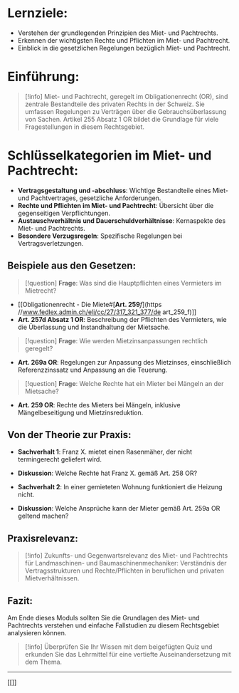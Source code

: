 

# Lernziele:
- Verstehen der grundlegenden Prinzipien des Miet- und Pachtrechts.
- Erkennen der wichtigsten Rechte und Pflichten im Miet- und Pachtrecht.
- Einblick in die gesetzlichen Regelungen bezüglich Miet- und Pachtrecht.

# Einführung:
>[!info] 
>Miet- und Pachtrecht, geregelt im Obligationenrecht (OR), sind zentrale Bestandteile des privaten Rechts in der Schweiz. Sie umfassen Regelungen zu Verträgen über die Gebrauchsüberlassung von Sachen. Artikel 255 Absatz 1 OR bildet die Grundlage für viele Fragestellungen in diesem Rechtsgebiet.

# Schlüsselkategorien im Miet- und Pachtrecht:
- **Vertragsgestaltung und -abschluss**: Wichtige Bestandteile eines Miet- und Pachtvertrages, gesetzliche Anforderungen.
- **Rechte und Pflichten im Miet- und Pachtrecht**: Übersicht über die gegenseitigen Verpflichtungen.
- **Austauschverhältnis und Dauerschuldverhältnisse**: Kernaspekte des Miet- und Pachtrechts.
- **Besondere Verzugsregeln**: Spezifische Regelungen bei Vertragsverletzungen.

## Beispiele aus den Gesetzen:
>[!question] 
>**Frage**: Was sind die Hauptpflichten eines Vermieters im Mietrecht?
- [[Obligationenrecht - Die Miete#[**Art. 259**_f_](https //www.fedlex.admin.ch/eli/cc/27/317_321_377/de art_259_f)]]
- **Art. 257d Absatz 1 OR**: Beschreibung der Pflichten des Vermieters, wie die Überlassung und Instandhaltung der Mietsache.

>[!question] 
>**Frage**: Wie werden Mietzinsanpassungen rechtlich geregelt?
- **Art. 269a OR**: Regelungen zur Anpassung des Mietzinses, einschließlich Referenzzinssatz und Anpassung an die Teuerung.

>[!question] 
>**Frage**: Welche Rechte hat ein Mieter bei Mängeln an der Mietsache?
- **Art. 259 OR**: Rechte des Mieters bei Mängeln, inklusive Mängelbeseitigung und Mietzinsreduktion.

## Von der Theorie zur Praxis:
- **Sachverhalt 1**: Franz X. mietet einen Rasenmäher, der nicht termingerecht geliefert wird.
- **Diskussion**: Welche Rechte hat Franz X. gemäß Art. 258 OR?

- **Sachverhalt 2**: In einer gemieteten Wohnung funktioniert die Heizung nicht.
- **Diskussion**: Welche Ansprüche kann der Mieter gemäß Art. 259a OR geltend machen?

## Praxisrelevanz:
>[!info] 
>Zukunfts- und Gegenwartsrelevanz des Miet- und Pachtrechts für Landmaschinen- und Baumaschinenmechaniker: Verständnis der Vertragsstrukturen und Rechte/Pflichten in beruflichen und privaten Mietverhältnissen.

## Fazit:
Am Ende dieses Moduls sollten Sie die Grundlagen des Miet- und Pachtrechts verstehen und einfache Fallstudien zu diesem Rechtsgebiet analysieren können.
>[!info] 
>Überprüfen Sie Ihr Wissen mit dem beigefügten Quiz und erkunden Sie das Lehrmittel für eine vertiefte Auseinandersetzung mit dem Thema.

---
[[]]